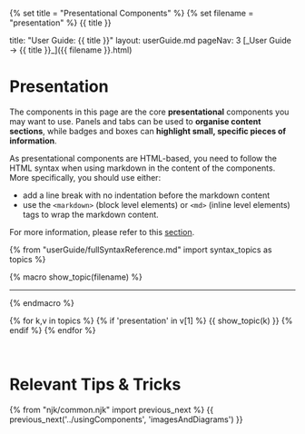 {% set title = "Presentational Components" %}
{% set filename = "presentation" %}
<span id="title" class="d-none">{{ title }}</span>

<frontmatter>
  title: "User Guide: {{ title }}"
  layout: userGuide.md
  pageNav: 3
</frontmatter>

<span id="link" class="d-none">
<md>[_User Guide → {{ title }}_]({{ filename }}.html)</md>
</span>

<include src="advanced.md#slots-info" />

# Presentation

<div id="overview" class="lead">

The components in this page are the core **presentational** components you may want to use. Panels and tabs can be used to **organise content sections**, while badges and boxes can **highlight small, specific pieces of information**.
</div>
<box type = "warning" header = "#### Use of markdown in content" >

As presentational components are HTML-based, you need to follow the HTML syntax when using markdown in the content of the components.
More specifically, you should use either:
- add a line break with no indentation before the markdown content
- use the `<markdown>` (block level elements) or `<md>` (inline level elements) tags to wrap the markdown content.

For more information, please refer to this [section]({{baseUrl}}/userGuide/usingHtmlJavaScriptCss.html#markdown-in-html).
</box>

{% from "userGuide/fullSyntaxReference.md" import syntax_topics as topics %}

{% macro show_topic(filename) %}
<include src="../syntax/{{ filename }}.md" />
<hr>
{% endmacro %}

{% for k,v in topics %}
{% if 'presentation' in v[1] %}
{{ show_topic(k) }}
{% endif %}
{% endfor %}

<br>

# Relevant Tips & Tricks

<panel header="Indent components">

<include src="../tipsAndTricks.md#indentComponents" />

</panel>

{% from "njk/common.njk" import previous_next %}
{{ previous_next('../usingComponents', 'imagesAndDiagrams') }}

